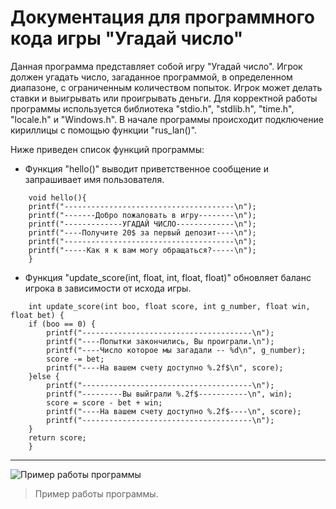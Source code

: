 # Документация для программного кода игры "Угадай число"

Данная программа представляет собой игру "Угадай число". Игрок должен угадать число, загаданное программой, в определенном диапазоне, с ограниченным количеством попыток. Игрок может делать ставки и выигрывать или проигрывать деньги.
Для корректной работы программы используется библиотека "stdio.h", "stdlib.h", "time.h", "locale.h" и "Windows.h".
В начале программы происходит подключение кириллицы с помощью функции "rus_lan()".

Ниже приведен список функций программы:

+ Функция "hello()" выводит приветственное сообщение и запрашивает имя пользователя.
```
	void hello(){
	printf("--------------------------------------\n");
	printf("-------Добро пожаловать в игру--------\n");
	printf("-------------УГАДАЙ ЧИСЛО-------------\n");
	printf("----Получите 20$ за первый депозит----\n");
	printf("--------------------------------------\n");
	printf("-----Как я к вам могу обращаться?-----\n");
	}
```
+ Функция "update_score(int, float, int, float, float)" обновляет баланс игрока в зависимости от исхода игры.
```
	int update_score(int boo, float score, int g_number, float win, float bet) {
	if (boo == 0) {
		printf("--------------------------------------\n");
		printf("----Попытки закончились, Вы проиграли.\n");
		printf("----Число которое мы загадали -- %d\n", g_number);
		score -= bet;
		printf("----На вашем счету доступно %.2f$\n", score);
	}else {
		printf("--------------------------------------\n");
		printf("---------Вы выйграли %.2f$-----------\n", win);
		score = score - bet + win;
		printf("----На вашем счету доступно %.2f$----\n", score);
		printf("--------------------------------------\n");
	}
	return score;
	}
```

***

![Пример работы программы](https://sun9-32.userapi.com/impg/7q_Fzu-XeKHpR2wUXLcxalzIP2qUy3KbxzDFPQ/9AhNZsZINYs.jpg?size=1062x527&quality=96&sign=e45c575e6ec7ed736f94b31b5f780448&type=album)

> Пример работы программы.
